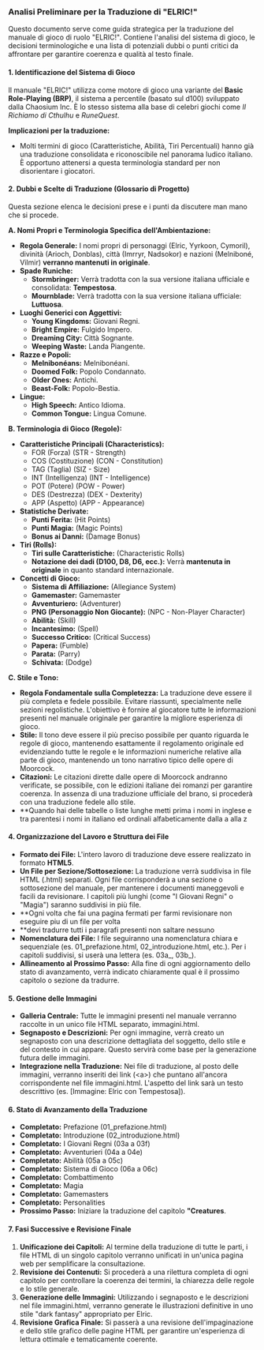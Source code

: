 ### **Analisi Preliminare per la Traduzione di "ELRIC\!"**

Questo documento serve come guida strategica per la traduzione del manuale di gioco di ruolo "ELRIC\!". Contiene l'analisi del sistema di gioco, le decisioni terminologiche e una lista di potenziali dubbi o punti critici da affrontare per garantire coerenza e qualità al testo finale.

#### **1\. Identificazione del Sistema di Gioco**

Il manuale "ELRIC\!" utilizza come motore di gioco una variante del **Basic Role-Playing (BRP)**, il sistema a percentile (basato sul d100) sviluppato dalla Chaosium Inc. È lo stesso sistema alla base di celebri giochi come *Il Richiamo di Cthulhu* e *RuneQuest*.

**Implicazioni per la traduzione:**

* Molti termini di gioco (Caratteristiche, Abilità, Tiri Percentuali) hanno già una traduzione consolidata e riconoscibile nel panorama ludico italiano. È opportuno attenersi a questa terminologia standard per non disorientare i giocatori.

#### **2\. Dubbi e Scelte di Traduzione (Glossario di Progetto)**

Questa sezione elenca le decisioni prese e i punti da discutere man mano che si procede.

**A. Nomi Propri e Terminologia Specifica dell'Ambientazione:**

* **Regola Generale:** I nomi propri di personaggi (Elric, Yyrkoon, Cymoril), divinità (Arioch, Donblas), città (Imrryr, Nadsokor) e nazioni (Melniboné, Vilmir) **verranno mantenuti in originale**.  
* **Spade Runiche:**  
  * **Stormbringer:** Verrà tradotta con la sua versione italiana ufficiale e consolidata: **Tempestosa**.  
  * **Mournblade:** Verrà tradotta con la sua versione italiana ufficiale: **Luttuosa**.  
* **Luoghi Generici con Aggettivi:**  
  * **Young Kingdoms:** Giovani Regni.  
  * **Bright Empire:** Fulgido Impero.  
  * **Dreaming City:** Città Sognante.  
  * **Weeping Waste:** Landa Piangente.  
* **Razze e Popoli:**  
  * **Melnibonéans:** Melnibonéani.  
  * **Doomed Folk:** Popolo Condannato.  
  * **Older Ones:** Antichi.  
  * **Beast-Folk:** Popolo-Bestia.  
* **Lingue:**  
  * **High Speech:** Antico Idioma.  
  * **Common Tongue:** Lingua Comune.

**B. Terminologia di Gioco (Regole):**

* **Caratteristiche Principali (Characteristics):**  
  * FOR (Forza) (STR \- Strength)  
  * COS (Costituzione) (CON \- Constitution)  
  * TAG (Taglia) (SIZ \- Size)  
  * INT (Intelligenza) (INT \- Intelligence)  
  * POT (Potere) (POW \- Power)  
  * DES (Destrezza) (DEX \- Dexterity)  
  * APP (Aspetto) (APP \- Appearance)  
* **Statistiche Derivate:**  
  * **Punti Ferita:** (Hit Points)  
  * **Punti Magia:** (Magic Points)  
  * **Bonus ai Danni:** (Damage Bonus)  
* **Tiri (Rolls):**  
  * **Tiri sulle Caratteristiche:** (Characteristic Rolls)  
  * **Notazione dei dadi (D100, D8, D6, ecc.):** Verrà **mantenuta in originale** in quanto standard internazionale.  
* **Concetti di Gioco:**  
  * **Sistema di Affiliazione:** (Allegiance System)  
  * **Gamemaster:** Gamemaster  
  * **Avventuriero:** (Adventurer)  
  * **PNG (Personaggio Non Giocante):** (NPC \- Non-Player Character)  
  * **Abilità:** (Skill)  
  * **Incantesimo:** (Spell)  
  * **Successo Critico:** (Critical Success)  
  * **Papera:** (Fumble)  
  * **Parata:** (Parry)  
  * **Schivata:** (Dodge)

**C. Stile e Tono:**

* **Regola Fondamentale sulla Completezza:** La traduzione deve essere il più completa e fedele possibile. Evitare riassunti, specialmente nelle sezioni regolistiche. L'obiettivo è fornire al giocatore tutte le informazioni presenti nel manuale originale per garantire la migliore esperienza di gioco.  
* **Stile:** Il tono deve essere il più preciso possibile per quanto riguarda le regole di gioco, mantenendo esattamente il regolamento originale ed evidenziando tutte le regole e le informazioni numeriche relative alla parte di gioco, mantenendo un tono narrativo tipico delle opere di Moorcock.  
* **Citazioni:** Le citazioni dirette dalle opere di Moorcock andranno verificate, se possibile, con le edizioni italiane dei romanzi per garantire coerenza. In assenza di una traduzione ufficiale del brano, si procederà con una traduzione fedele allo stile.
* **Quando hai delle tabelle o liste lunghe metti prima i nomi in inglese e tra parentesi i nomi in italiano ed ordinali alfabeticamente dalla a alla z


#### **4\. Organizzazione del Lavoro e Struttura dei File**

* **Formato dei File:** L'intero lavoro di traduzione deve essere realizzato in formato **HTML5**.  
* **Un File per Sezione/Sottosezione:** La traduzione verrà suddivisa in file HTML (.html) separati. Ogni file corrisponderà a una sezione o sottosezione del manuale, per mantenere i documenti maneggevoli e facili da revisionare. I capitoli più lunghi (come "I Giovani Regni" o "Magia") saranno suddivisi in più file.  
* **Ogni  volta che fai una pagina fermati per farmi revisionare non eseguire piu di un file per volta 
* **devi tradurre tutti i paragrafi presenti non saltare nessuno 
* **Nomenclatura dei File:** I file seguiranno una nomenclatura chiara e sequenziale (es. 01\_prefazione.html, 02\_introduzione.html, etc.). Per i capitoli suddivisi, si userà una lettera (es. 03a\_, 03b\_).  
* **Allineamento al Prossimo Passo:** Alla fine di ogni aggiornamento dello stato di avanzamento, verrà indicato chiaramente qual è il prossimo capitolo o sezione da tradurre.

 
#### **5\. Gestione delle Immagini**

* **Galleria Centrale:** Tutte le immagini presenti nel manuale verranno raccolte in un unico file HTML separato, immagini.html.  
* **Segnaposto e Descrizioni:** Per ogni immagine, verrà creato un segnaposto con una descrizione dettagliata del soggetto, dello stile e del contesto in cui appare. Questo servirà come base per la generazione futura delle immagini.  
* **Integrazione nella Traduzione:** Nei file di traduzione, al posto delle immagini, verranno inseriti dei link (\<a\>) che puntano all'ancora corrispondente nel file immagini.html. L'aspetto del link sarà un testo descrittivo (es. \[Immagine: Elric con Tempestosa\]).

#### **6\. Stato di Avanzamento della Traduzione**

* **Completato:** Prefazione (01\_prefazione.html)  
* **Completato:** Introduzione (02\_introduzione.html)  
* **Completato:** I Giovani Regni (03a a 03f)  
* **Completato:** Avventurieri (04a a 04e)  
* **Completato:** Abilità (05a a 05c)  
* **Completato:** Sistema di Gioco (06a a 06c)  
* **Completato:** Combattimento   
* **Completato:** Magia   
* **Completato:** Gamemasters
* **Completato:** Personalities
* **Prossimo Passo:** Iniziare la traduzione del capitolo **"Creatures**.

#### **7\. Fasi Successive e Revisione Finale**

1. **Unificazione dei Capitoli:** Al termine della traduzione di tutte le parti, i file HTML di un singolo capitolo verranno unificati in un'unica pagina web per semplificare la consultazione.  
2. **Revisione dei Contenuti:** Si procederà a una rilettura completa di ogni capitolo per controllare la coerenza dei termini, la chiarezza delle regole e lo stile generale.  
3. **Generazione delle Immagini:** Utilizzando i segnaposto e le descrizioni nel file immagini.html, verranno generate le illustrazioni definitive in uno stile "dark fantasy" appropriato per Elric.  
4. **Revisione Grafica Finale:** Si passerà a una revisione dell'impaginazione e dello stile grafico delle pagine HTML per garantire un'esperienza di lettura ottimale e tematicamente coerente.